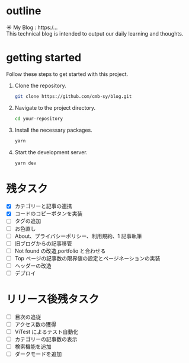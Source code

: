 # outline

☀️ My Blog : https:/...<br>
This technical blog is intended to output our daily learning and thoughts.

# getting started

Follow these steps to get started with this project.

1. Clone the repository.

   ```sh
   git clone https://github.com/cmb-sy/blog.git
   ```

2. Navigate to the project directory.

   ```sh
   cd your-repository
   ```

3. Install the necessary packages.

   ```sh
   yarn
   ```

4. Start the development server.

   ```sh
   yarn dev
   ```

# 残タスク

- [x] カテゴリーと記事の連携
- [x] コードのコピーボタンを実装
- [ ] タグの追加
- [ ] お色直し
- [ ] About、プライバシーポリシー、利用規約、1 記事執筆
- [ ] 旧ブログからの記事移管
- [ ] Not found の改造,portfolio と合わせる
- [ ] Top ページの記事数の限界値の設定とページネーションの実装
- [ ] ヘッダーの改造
- [ ] デプロイ

# リリース後残タスク

- [ ] 目次の追従
- [ ] アクセス数の獲得
- [ ] ViTest によるテスト自動化
- [ ] カテゴリーの記事数の表示
- [ ] 検索機能を追加
- [ ] ダークモードを追加
